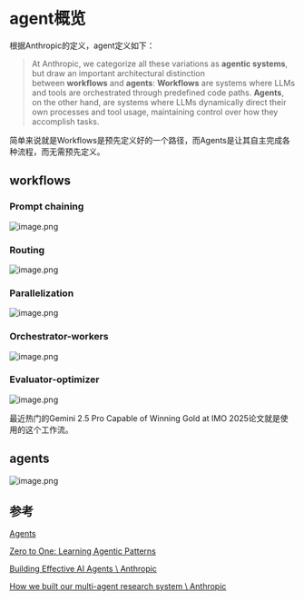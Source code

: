 # agent概览

根据Anthropic的定义，agent定义如下：

>At Anthropic, we categorize all these variations as **agentic systems**, but draw an important architectural distinction between **workflows** and **agents**:
**Workflows** are systems where LLMs and tools are orchestrated through predefined code paths.
**Agents**, on the other hand, are systems where LLMs dynamically direct their own processes and tool usage, maintaining control over how they accomplish tasks.

简单来说就是Workflows是预先定义好的一个路径，而Agents是让其自主完成各种流程，而无需预先定义。

## workflows

### Prompt chaining
![image.png](https://cdn.jsdelivr.net/gh/vllbc/img4blog//image/20250728181523.png)

### Routing
![image.png](https://cdn.jsdelivr.net/gh/vllbc/img4blog//image/20250728181536.png)

### Parallelization
![image.png](https://cdn.jsdelivr.net/gh/vllbc/img4blog//image/20250728181544.png)

### Orchestrator-workers

![image.png](https://cdn.jsdelivr.net/gh/vllbc/img4blog//image/20250728181559.png)

### Evaluator-optimizer
![image.png](https://cdn.jsdelivr.net/gh/vllbc/img4blog//image/20250728181607.png)

最近热门的Gemini 2.5 Pro Capable of Winning Gold at IMO 2025论文就是使用的这个工作流。

## agents

![image.png](https://cdn.jsdelivr.net/gh/vllbc/img4blog//image/20250728161628.png)

## 参考

[Agents](https://huyenchip.com//2025/01/07/agents.html)

[Zero to One: Learning Agentic Patterns](https://www.philschmid.de/agentic-pattern)

[Building Effective AI Agents \\ Anthropic](https://www.anthropic.com/engineering/building-effective-agents)

[How we built our multi-agent research system \\ Anthropic](https://www.anthropic.com/engineering/built-multi-agent-research-system)
